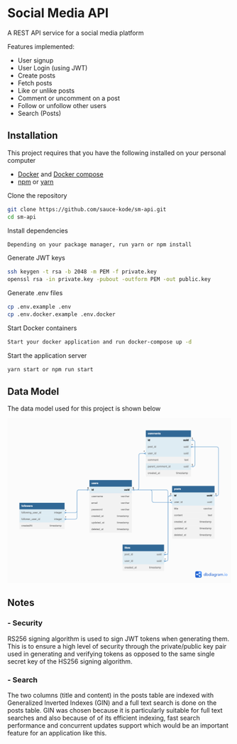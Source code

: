# Social Media API

A REST API service for a social media platform

Features implemented:
- User signup
- User Login (using JWT)
- Create posts
- Fetch posts
- Like or unlike posts
- Comment or uncomment on a post
- Follow or unfollow other users
- Search (Posts)

## Installation
This project requires that you have the following installed on your personal computer
- [Docker](https://www.docker.com/) and [Docker compose](https://docs.docker.com/compose/install/)
- [npm](https://docs.npmjs.com/downloading-and-installing-node-js-and-npm) or [yarn](https://classic.yarnpkg.com/lang/en/docs/install/#mac-stable)

Clone the repository

```sh
git clone https://github.com/sauce-kode/sm-api.git
cd sm-api
```

Install dependencies
```sh
Depending on your package manager, run yarn or npm install
```

Generate JWT keys
```sh
ssh keygen -t rsa -b 2048 -m PEM -f private.key
openssl rsa -in private.key -pubout -outform PEM -out public.key
```

Generate .env files
```sh
cp .env.example .env
cp .env.docker.example .env.docker
```

Start Docker containers
```sh
Start your docker application and run docker-compose up -d
```
Start the application server
```sh
yarn start or npm run start
```

## Data Model
The data model used for this project is shown below

![Social Media Data Model](/assets/images/social%20media.png)

## Notes

### - Security

RS256 signing algorithm is used to sign JWT tokens when generating them. This is to ensure a high level of  security through the private/public key pair used in generating and verifying tokens as opposed to the same single secret key of the HS256 signing algorithm.

### - Search
The two columns (title and content) in the posts table are indexed with Generalized Inverted Indexes (GIN) and a full text search is done on the posts table. GIN was chosen because it is particularly suitable for full text searches and also because of of its efficient indexing, fast search performance and concurrent updates support which would be an important feature for an application like this.